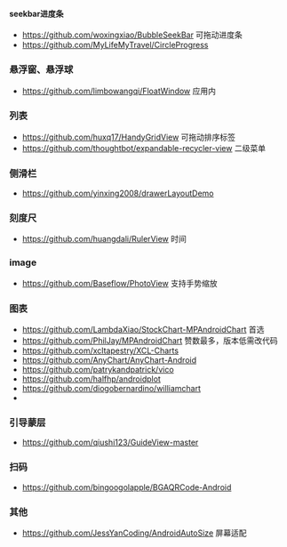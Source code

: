 
#### seekbar进度条
- https://github.com/woxingxiao/BubbleSeekBar 可拖动进度条
- https://github.com/MyLifeMyTravel/CircleProgress

### 悬浮窗、悬浮球
- https://github.com/limbowangqi/FloatWindow 应用内

### 列表
- https://github.com/huxq17/HandyGridView 可拖动排序标签
- https://github.com/thoughtbot/expandable-recycler-view 二级菜单
### 侧滑栏
- https://github.com/yinxing2008/drawerLayoutDemo

### 刻度尺
- https://github.com/huangdali/RulerView 时间

### image
- https://github.com/Baseflow/PhotoView 支持手势缩放

### 图表
- https://github.com/LambdaXiao/StockChart-MPAndroidChart 首选
- https://github.com/PhilJay/MPAndroidChart 赞数最多，版本低需改代码
- https://github.com/xcltapestry/XCL-Charts
- https://github.com/AnyChart/AnyChart-Android
- https://github.com/patrykandpatrick/vico
- https://github.com/halfhp/androidplot
- https://github.com/diogobernardino/williamchart
- 
### 引导蒙层
- https://github.com/qiushi123/GuideView-master
### 扫码
- https://github.com/bingoogolapple/BGAQRCode-Android

### 其他
- https://github.com/JessYanCoding/AndroidAutoSize 屏幕适配
